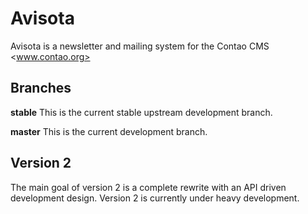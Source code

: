 # Avisota

Avisota is a newsletter and mailing system for the Contao CMS <www.contao.org>

## Branches

**stable** This is the current stable upstream development branch.

**master** This is the current development branch.

## Version 2

The main goal of version 2 is a complete rewrite with an API driven development design.
Version 2 is currently under heavy development.